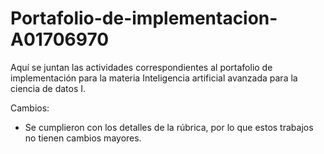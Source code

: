 # Portafolio-de-implementacion-A01706970
Aquí se juntan las actividades correspondientes al portafolio de implementación para la materia Inteligencia artificial avanzada para la ciencia de datos I. 

Cambios:

- Se cumplieron con los detalles de la rúbrica, por lo que estos trabajos no tienen cambios mayores.
